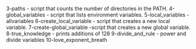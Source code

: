 3-paths -  script that counts the number of directories in the PATH.
4-global_variables - script that lists environment variables.
5-local_variables - allvariables
6-create_local_variable -  script that creates a new local variable.
7-create-global_variable -script that creates a new global variable.
8-true_knowledge  - prints additions of 128
9-divide_and_rule - power and divide variables
10-love_exponent_breath

